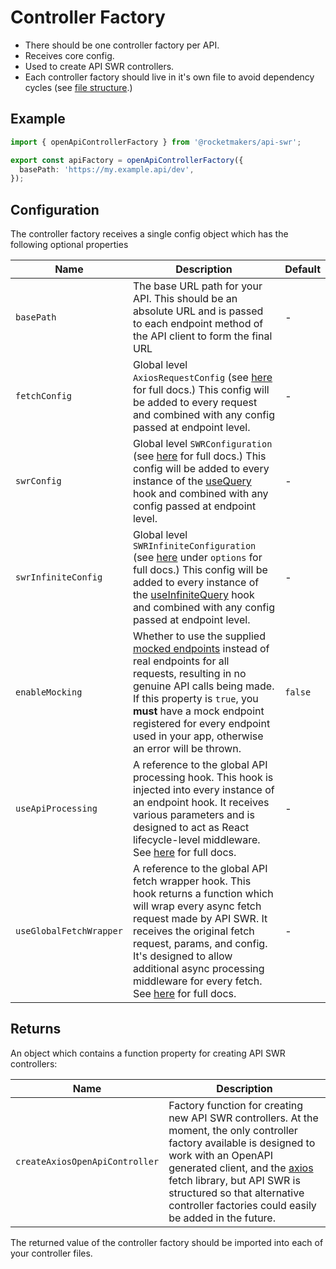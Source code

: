 # Controller Factory

- There should be one controller factory per API.
- Receives core config.
- Used to create API SWR controllers.
- Each controller factory should live in it's own file to avoid dependency cycles (see [file structure](file-structure.md).)

## Example

```TypeScript
import { openApiControllerFactory } from '@rocketmakers/api-swr';

export const apiFactory = openApiControllerFactory({
  basePath: 'https://my.example.api/dev',
});
```

## Configuration

The controller factory receives a single config object which has the following optional properties

| Name                    | Description                                                                                                                                                                                                                                                                                                                             | Default |
| ----------------------- | --------------------------------------------------------------------------------------------------------------------------------------------------------------------------------------------------------------------------------------------------------------------------------------------------------------------------------------- | ------- |
| `basePath`              | The base URL path for your API. This should be an absolute URL and is passed to each endpoint method of the API client to form the final URL                                                                                                                                                                                            | -       |
| `fetchConfig`           | Global level `AxiosRequestConfig` (see [here](https://axios-http.com/docs/req_config) for full docs.) This config will be added to every request and combined with any config passed at endpoint level.                                                                                                                                 | -       |
| `swrConfig`             | Global level `SWRConfiguration` (see [here](https://swr.vercel.app/docs/api#options) for full docs.) This config will be added to every instance of the [useQuery](use-query.md) hook and combined with any config passed at endpoint level.                                                                                            | -       |
| `swrInfiniteConfig`     | Global level `SWRInfiniteConfiguration` (see [here](https://swr.vercel.app/docs/pagination.en-US#parameters) under `options` for full docs.) This config will be added to every instance of the [useInfiniteQuery](use-query.md) hook and combined with any config passed at endpoint level.                                            | -       |
| `enableMocking`         | Whether to use the supplied [mocked endpoints](mocking.md) instead of real endpoints for all requests, resulting in no genuine API calls being made. If this property is `true`, you **must** have a mock endpoint registered for every endpoint used in your app, otherwise an error will be thrown.                                   | `false` |
| `useApiProcessing`      | A reference to the global API processing hook. This hook is injected into every instance of an endpoint hook. It receives various parameters and is designed to act as React lifecycle-level middleware. See [here](api-processing.md) for full docs.                                                                                   | -       |
| `useGlobalFetchWrapper` | A reference to the global API fetch wrapper hook. This hook returns a function which will wrap every async fetch request made by API SWR. It receives the original fetch request, params, and config. It's designed to allow additional async processing middleware for every fetch. See [here](global-fetch-wrapper.md) for full docs. | -       |

## Returns

An object which contains a function property for creating API SWR controllers:

| Name                           | Description                                                                                                                                                                                                                                                                                                                                 |
| ------------------------------ | ------------------------------------------------------------------------------------------------------------------------------------------------------------------------------------------------------------------------------------------------------------------------------------------------------------------------------------------- |
| `createAxiosOpenApiController` | Factory function for creating new API SWR controllers. At the moment, the only controller factory available is designed to work with an OpenAPI generated client, and the [axios](https://axios-http.com/docs/intro) fetch library, but API SWR is structured so that alternative controller factories could easily be added in the future. |

The returned value of the controller factory should be imported into each of your controller files.
